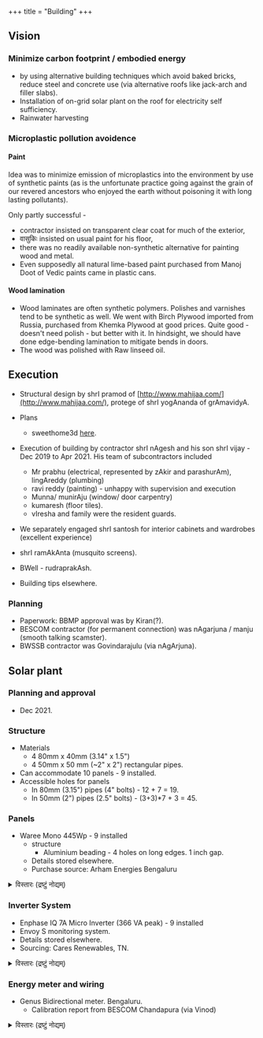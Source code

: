 +++
title = "Building"
+++

## Vision
### Minimize carbon footprint / embodied energy
- by using alternative building techniques which avoid baked bricks, reduce steel and concrete use (via alternative roofs like jack-arch and filler slabs).
- Installation of on-grid solar plant on the roof for electricity self sufficiency.
- Rainwater harvesting
 
### Microplastic pollution avoidence
#### Paint
Idea was to minimize emission of microplastics into the environment by use of synthetic paints (as is the unfortunate practice going against the grain of our revered ancestors who enjoyed the earth without poisoning it with long lasting pollutants).

Only partly successful - 

- contractor insisted on transparent clear coat for much of the exterior, 
- वासुकिः insisted on usual paint for his floor,
- there was no readily available non-synthetic alternative for painting wood and metal.
- Even supposedly all natural lime-based paint purchased from Manoj Doot of Vedic paints came in plastic cans.

#### Wood lamination
- Wood laminates are often synthetic polymers. Polishes and varnishes tend to be synthetic as well. We went with Birch Plywood imported from Russia, purchased from Khemka Plywood at good prices. Quite good - doesn't need polish - but better with it. In hindsight, we should have done edge-bending lamination to mitigate bends in doors.
- The wood was polished with Raw linseed oil.

## Execution
- Structural design by shrI pramod of [http://www.mahijaa.com/](http://www.mahijaa.com/), protege of shrI yogAnanda of grAmavidyA.
- Plans
  - sweethome3d [here](http://www.sweethome3d.com/viewHome.jsp?id=2232).

- Execution of building by contractor shrI nAgesh and his son shrI vijay - Dec 2019 to Apr 2021. His team of subcontractors included 
  - Mr prabhu (electrical, represented by zAkir and parashurAm), lingAreddy (plumbing)
  - ravi reddy (painting) - unhappy with supervision and execution
  - Munna/ munirAju (window/ door carpentry)
  - kumaresh (floor tiles). 
  - vIresha and family were the resident guards.
- We separately engaged shrI santosh for interior cabinets and wardrobes (excellent experience)
- shrI ramAkAnta (musquito screens). 
- BWell - rudraprakAsh.
- Building tips elsewhere.

### Planning
- Paperwork: BBMP approval was by Kiran(?). 
- BESCOM contractor (for permanent connection) was nAgarjuna / manju (smooth talking scamster). 
- BWSSB contractor was Govindarajulu (via nAgArjuna).

## Solar plant
### Planning and approval
- Dec 2021.

### Structure

- Materials
  - 4 80mm x 40mm (3.14" x 1.5")
  - 4 50mm x 50 mm (~2" x 2") rectangular pipes.
- Can accommodate 10 panels - 9 installed.
- Accessible holes for panels
  - In 80mm (3.15") pipes  (4" bolts) - 12 + 7 = 19.
  - In 50mm (2") pipes  (2.5" bolts) - (3+3)*7 + 3 = 45. 

### Panels
- Waree Mono 445Wp - 9 installed
  - structure
    - Aluminium beading - 4 holes on long edges. 1 inch gap.
  - Details stored elsewhere.
  - Purchase source: Arham Energies Bengaluru

<details><summary>विस्तारः (द्रष्टुं नोद्यम्)</summary>

Panel Serial No.: WS09219001787378, WS09219001787374, WS09219001787522, WS09219001787490, WS09219001787619, WS09219001787624, WS09219001787413, WS09219001787483, WS09219001787482

</details>

### Inverter System
- Enphase IQ 7A Micro Inverter (366 VA peak) - 9 installed
- Envoy S monitoring system.
- Details stored elsewhere.
- Sourcing: Cares Renewables, TN.

<details><summary>विस्तारः (द्रष्टुं नोद्यम्)</summary>

Inverters: 122136005411, 122136005441, 122136006812, 122136006900, 122136007305, 122136007544, 122136011781, 122136011788, 122136011862.

Management link [here](https://enlighten.enphaseenergy.com/activations/edit/2568741).
</details>


### Energy meter and wiring
- Genus Bidirectional meter. Bengaluru.
  - Calibration report from BESCOM Chandapura (via Vinod)

<details><summary>विस्तारः (द्रष्टुं नोद्यम्)</summary>

Genus Sl no - 919595. Accuracy class 1. Tested and calibrated by BESCOM Chandapura.

AC wiring - Havells 6mm  
DC wiring - Microtek 4mm
Distribution box with warning label - Sara.
</details>

